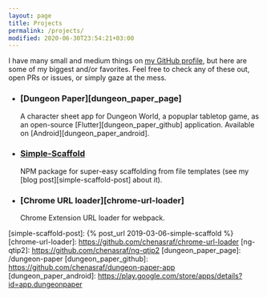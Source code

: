 ```yaml
---
layout: page
title: Projects
permalink: /projects/
modified: 2020-06-30T23:54:21+03:00
---
```


I have many small and medium things on [my GitHub profile][gh], but here are some of my
biggest and/or favorites. Feel free to check any of these out, open PRs or issues, or simply
gaze at the mess.

- ### [Dungeon Paper][dungeon_paper_page]
  A character sheet app for Dungeon World, a popuplar tabletop game, as an open-source [Flutter][dungeon_paper_github] application.
  Available on [Android][dungeon_paper_android].

- ### [Simple-Scaffold][simple-scaffold-gh]
  NPM package for super-easy scaffolding from file templates (see my [blog post][simple-scaffold-post] about it).

- ### [Chrome URL loader][chrome-url-loader]
  Chrome Extension URL loader for webpack.

[gh]: https://github.com/chenasraf
[redar]: https://github.com/chenasraf/redar-browser
[simple-scaffold-gh]: https://github.com/chenasraf/simple-scaffold
[simple-scaffold-post]: {% post_url 2019-03-06-simple-scaffold %}
[chrome-url-loader]: https://github.com/chenasraf/chrome-url-loader
[ng-qtip2]: https://github.com/chenasraf/ng-qtip2
[dungeon_paper_page]: /dungeon-paper
[dungeon_paper_github]: https://github.com/chenasraf/dungeon-paper-app
[dungeon_paper_android]: https://play.google.com/store/apps/details?id=app.dungeonpaper